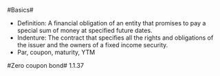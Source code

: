 #Basics#

- Definition: A financial obligation of an entity that promises to pay a special sum of money at specified future dates.
- Indenture: The contract that specifies all the rights and obligations of the issuer and the owners of a fixed income security.
- Par, coupon, maturity, YTM

#Zero coupon bond#
1.1.37